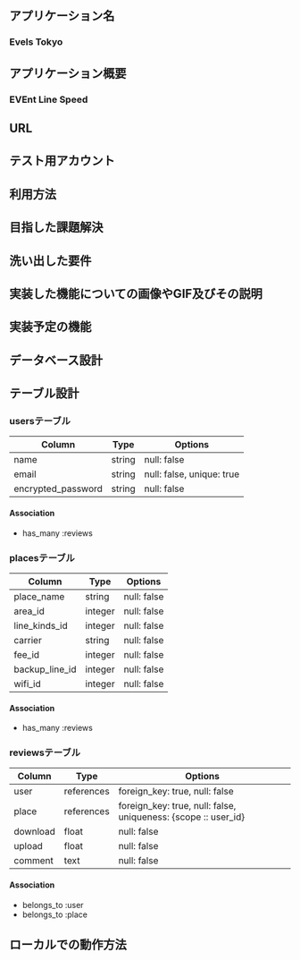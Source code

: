 ## アプリケーション名
### Evels Tokyo  
## アプリケーション概要
### EVEnt Line Speed 


## URL

## テスト用アカウント

## 利用方法

## 目指した課題解決

## 洗い出した要件

## 実装した機能についての画像やGIF及びその説明

## 実装予定の機能

## データベース設計

## テーブル設計

### usersテーブル

| Column             | Type      | Options                   |
| ------------------ | --------- | ------------------------- |
| name               | string    | null: false               |
| email              | string    | null: false, unique: true |
| encrypted_password | string    | null: false               |

#### Association
- has_many  :reviews

### placesテーブル

| Column             | Type      | Options                   |
| ------------------ | --------- | ------------------------- |
| place_name         | string    | null: false               |
| area_id            | integer   | null: false               |
| line_kinds_id      | integer   | null: false               |
| carrier            | string    | null: false               |
| fee_id             | integer   | null: false               |
| backup_line_id     | integer   | null: false               |
| wifi_id            | integer   | null: false               |

#### Association
- has_many  :reviews


### reviewsテーブル
| Column            | Type       | Options                                                        |
| ----------------- | ---------- | -------------------------------------------------------------- |
| user              | references | foreign_key: true, null: false                                 |
| place             | references | foreign_key: true, null: false, uniqueness: {scope :: user_id} |
| download          | float      | null: false                                                    |
| upload            | float      | null: false                                                    |
| comment           | text       | null: false                                                    |

#### Association

- belongs_to  :user
- belongs_to  :place

## ローカルでの動作方法